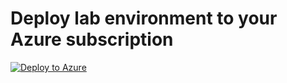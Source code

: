 # Deploy lab environment to your Azure subscription


[![Deploy to Azure](https://aka.ms/deploytoazurebutton)](https://portal.azure.com/#create/Microsoft.Template/uri/https%3A%2F%2Fraw.githubusercontent.com%2Fgetazcloud%2Fsecuritylab%2Fmain%2Fdeploy2.json)
